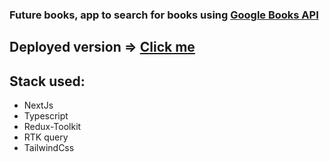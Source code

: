 ### Future books, app to search for books using [Google Books API](https://developers.google.com/books/docs/v1/using)

## Deployed version => [Click me](https://future-books.vercel.app/)

## Stack used:
- NextJs
- Typescript
- Redux-Toolkit
- RTK query
- TailwindCss
